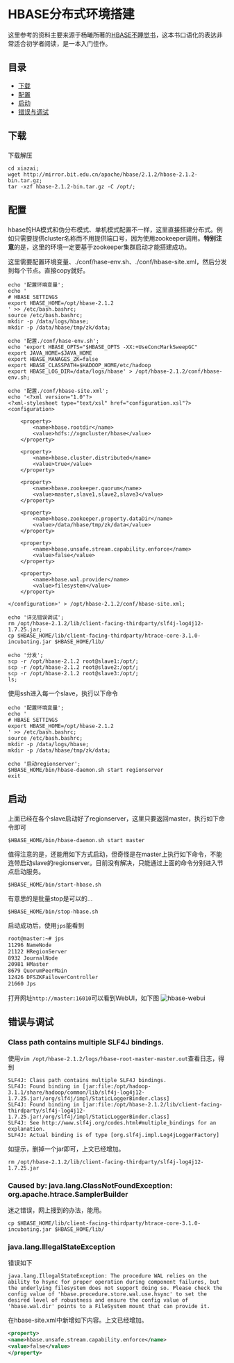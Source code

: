 # HBASE分布式环境搭建

这里参考的资料主要来源于杨曦所著的[HBASE不睡觉书](https://read.douban.com/ebook/51046818/)，这本书口语化的表达非常适合初学者阅读，是一本入门佳作。

## 目录

- [下载](#1)
- [配置](#2)
- [启动](#3)
- [错误与调试](#4)

## <p id=1>下载

下载解压
```
cd xiazai;
wget http://mirror.bit.edu.cn/apache/hbase/2.1.2/hbase-2.1.2-bin.tar.gz;
tar -xzf hbase-2.1.2-bin.tar.gz -C /opt/;
```

## <p id=2>配置

hbase的HA模式和伪分布模式、单机模式配置不一样，这里直接搭建分布式。例如只需要提供cluster名称而不用提供端口号，因为使用zookeeper调用。**特别注意**的是，这里的环境一定要基于zookeeper集群启动才能搭建成功。

这里需要配置环境变量、./conf/hase-env.sh、./conf/hbase-site.xml，然后分发到每个节点。直接copy就好。
```
echo '配置环境变量';
echo '
# HBASE SETTINGS
export HBASE_HOME=/opt/hbase-2.1.2
' >> /etc/bash.bashrc;
source /etc/bash.bashrc;
mkdir -p /data/logs/hbase;
mkdir -p /data/hbase/tmp/zk/data;

echo '配置./conf/hase-env.sh';
echo 'export HBASE_OPTS="$HBASE_OPTS -XX:+UseConcMarkSweepGC"
export JAVA_HOME=$JAVA_HOME
export HBASE_MANAGES_ZK=false
export HBASE_CLASSPATH=$HADOOP_HOME/etc/hadoop
export HBASE_LOG_DIR=/data/logs/hbase' > /opt/hbase-2.1.2/conf/hbase-env.sh;

echo '配置./conf/hbase-site.xml';
echo '<?xml version="1.0"?>
<?xml-stylesheet type="text/xsl" href="configuration.xsl"?>
<configuration>

    <property> 
        <name>hbase.rootdir</name> 
        <value>hdfs://xgmcluster/hbase</value> 
    </property>

    <property> 
        <name>hbase.cluster.distributed</name> 
        <value>true</value> 
    </property> 

    <property> 
        <name>hbase.zookeeper.quorum</name> 
        <value>master,slave1,slave2,slave3</value> 
    </property>

    <property> 
        <name>hbase.zookeeper.property.dataDir</name> 
        <value>/data/hbase/tmp/zk/data</value> 
    </property>

    <property>
        <name>hbase.unsafe.stream.capability.enforce</name>
        <value>false</value>
    </property>

    <property> 
        <name>hbase.wal.provider</name> 
        <value>filesystem</value> 
    </property> 

</configuration>' > /opt/hbase-2.1.2/conf/hbase-site.xml;

echo '详见错误调试';
rm /opt/hbase-2.1.2/lib/client-facing-thirdparty/slf4j-log4j12-1.7.25.jar;
cp $HBASE_HOME/lib/client-facing-thirdparty/htrace-core-3.1.0-incubating.jar $HBASE_HOME/lib/

echo '分发';
scp -r /opt/hbase-2.1.2 root@slave1:/opt/;
scp -r /opt/hbase-2.1.2 root@slave2:/opt/;
scp -r /opt/hbase-2.1.2 root@slave3:/opt/;
ls;
```

使用ssh进入每一个slave，执行以下命令
```
echo '配置环境变量';
echo '
# HBASE SETTINGS
export HBASE_HOME=/opt/hbase-2.1.2
' >> /etc/bash.bashrc;
source /etc/bash.bashrc;
mkdir -p /data/logs/hbase;
mkdir -p /data/hbase/tmp/zk/data;

echo '启动regionserver';
$HBASE_HOME/bin/hbase-daemon.sh start regionserver
exit
```

## <p id=3>启动

上面已经在各个slave启动好了regionserver，这里只要返回master，执行如下命令即可
```
$HBASE_HOME/bin/hbase-daemon.sh start master
```

值得注意的是，还能用如下方式启动，但奇怪是在master上执行如下命令，不能连带启动slave的regionserver。目前没有解决，只能通过上面的命令分别进入节点启动服务。
```
$HBASE_HOME/bin/start-hbase.sh
```

有意思的是批量stop是可以的...
```
$HBASE_HOME/bin/stop-hbase.sh
```
启动成功后，使用`jps`能看到
```bash
root@master:~# jps
11296 NameNode
21122 HRegionServer
8932 JournalNode
20981 HMaster
8679 QuorumPeerMain
12426 DFSZKFailoverController
21660 Jps
```

打开网址`http://master:16010`可以看到WebUI，如下图
![hbase-webui](./imgs/Hbase-WebUI-master.png)



## <p id=4>错误与调试

### Class path contains multiple SLF4J bindings.

使用`vim /opt/hbase-2.1.2/logs/hbase-root-master-master.out`查看日志，得到
```
SLF4J: Class path contains multiple SLF4J bindings.
SLF4J: Found binding in [jar:file:/opt/hadoop-3.1.1/share/hadoop/common/lib/slf4j-log4j12-1.7.25.jar!/org/slf4j/impl/StaticLoggerBinder.class]
SLF4J: Found binding in [jar:file:/opt/hbase-2.1.2/lib/client-facing-thirdparty/slf4j-log4j12-1.7.25.jar!/org/slf4j/impl/StaticLoggerBinder.class]
SLF4J: See http://www.slf4j.org/codes.html#multiple_bindings for an explanation.
SLF4J: Actual binding is of type [org.slf4j.impl.Log4jLoggerFactory]

```
如提示，删掉一个jar即可，上文已经增加。
```
rm /opt/hbase-2.1.2/lib/client-facing-thirdparty/slf4j-log4j12-1.7.25.jar
```

### Caused by: java.lang.ClassNotFoundException: org.apache.htrace.SamplerBuilder

迷之错误，网上搜到的办法，能用。
```
cp $HBASE_HOME/lib/client-facing-thirdparty/htrace-core-3.1.0-incubating.jar $HBASE_HOME/lib/
```

### java.lang.IllegalStateException

错误如下
```
java.lang.IllegalStateException: The procedure WAL relies on the ability to hsync for proper operation during component failures, but the underlying filesystem does not support doing so. Please check the config value of 'hbase.procedure.store.wal.use.hsync' to set the desired level of robustness and ensure the config value of 'hbase.wal.dir' points to a FileSystem mount that can provide it.
```

在hbase-site.xml中新增如下内容。上文已经增加。

```xml
<property>
<name>hbase.unsafe.stream.capability.enforce</name>
<value>false</value>
</property>
```
